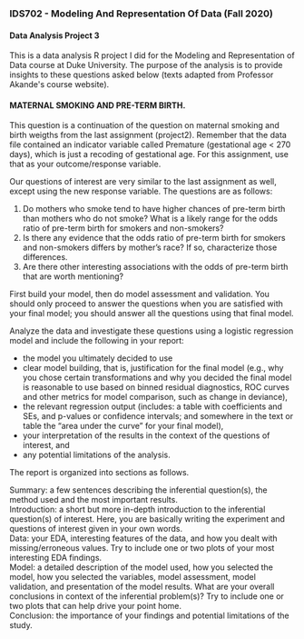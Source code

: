 ### IDS702 - Modeling And Representation Of Data (Fall 2020)
#### Data Analysis Project 3

This is a data analysis R project I did for the Modeling and Representation of Data course at Duke University. 
The purpose of the analysis is to provide insights to these questions asked below (texts adapted from Professor Akande's course website). 

#### MATERNAL SMOKING AND PRE-TERM BIRTH. 
This question is a continuation of the question on maternal smoking and birth weigths from the last assignment (project2). Remember that the data file contained an indicator variable called Premature (gestational age < 270 days), which is just a recoding of gestational age. For this assignment, use that as your outcome/response variable.

Our questions of interest are very similar to the last assignment as well, except using the new response variable. The questions are as follows:

1. Do mothers who smoke tend to have higher chances of pre-term birth than mothers who do not smoke? What is a likely range for the odds ratio of pre-term birth for smokers and non-smokers?
2. Is there any evidence that the odds ratio of pre-term birth for smokers and non-smokers differs by mother’s race? If so, characterize those differences.
3. Are there other interesting associations with the odds of pre-term birth that are worth mentioning?

First build your model, then do model assessment and validation. You should only proceed to answer the questions when you are satisfied with your final model; you should answer all the questions using that final model.

Analyze the data and investigate these questions using a logistic regression model and include the following in your report:
- the model you ultimately decided to use
- clear model building, that is, justification for the final model (e.g., why you chose certain transformations and why you decided the final model is reasonable to use based on binned residual diagnostics, ROC curves and other metrics for model comparison, such as change in deviance),
- the relevant regression output (includes: a table with coefficients and SEs, and p-values or confidence intervals; and somewhere in the text or table the “area under the curve” for your final model),
- your interpretation of the results in the context of the questions of interest, and
- any potential limitations of the analysis.

The report is organized into sections as follows.

Summary: a few sentences describing the inferential question(s), the method used and the most important results. <br />
Introduction: a short but more in-depth introduction to the inferential question(s) of interest. Here, you are basically writing the experiment and questions of interest given in your own words. <br />
Data: your EDA, interesting features of the data, and how you dealt with missing/erroneous values. Try to include one or two plots of your most interesting EDA findings. <br />
Model: a detailed description of the model used, how you selected the model, how you selected the variables, model assessment, model validation, and presentation of the model results. What are your overall conclusions in context of the inferential problem(s)? Try to include one or two plots that can help drive your point home. <br />
Conclusion: the importance of your findings and potential limitations of the study.
